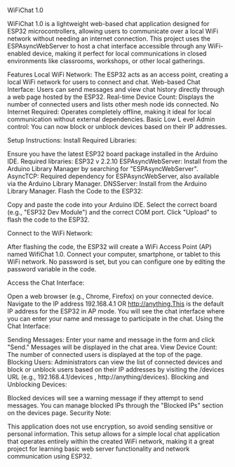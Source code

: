 WiFiChat 1.0

WiFiChat 1.0 is a lightweight web-based chat application designed for ESP32 microcontrollers, allowing users to communicate over a local WiFi network without needing an internet connection. This project uses the ESPAsyncWebServer to host a chat interface accessible through any WiFi-enabled device, making it perfect for local communications in closed environments like classrooms, workshops, or other local gatherings.

Features
Local WiFi Network: The ESP32 acts as an access point, creating a local WiFi network for users to connect and chat.
Web-based Chat Interface: Users can send messages and view chat history directly through a web page hosted by the ESP32.
Real-time Device Count: Displays the number of connected users and lists other mesh node ids connected.
No Internet Required: Operates completely offline, making it ideal for local communication without external dependencies.
Basic Low L evel Admin control: 
You can now block or unblock devices based on their IP addresses.

Setup Instructions:
Install Required Libraries:

Ensure you have the latest ESP32 board package installed in the Arduino IDE.
Required libraries:
ESP32 v 2.2.10
ESPAsyncWebServer: Install from the Arduino Library Manager by searching for "ESPAsyncWebServer".
AsyncTCP: Required dependency for ESPAsyncWebServer, also available via the Arduino Library Manager.
DNSServer: Install from the Arduino Library Manager.
Flash the Code to the ESP32:

Copy and paste the code into your Arduino IDE.
Select the correct board (e.g., "ESP32 Dev Module") and the correct COM port.
Click "Upload" to flash the code to the ESP32.

Connect to the WiFi Network:

After flashing the code, the ESP32 will create a WiFi Access Point (AP) named WifiChat 1.0.
Connect your computer, smartphone, or tablet to this WiFi network. No password is set, but you can configure one by editing the password variable in the code.

Access the Chat Interface:

Open a web browser (e.g., Chrome, Firefox) on your connected device.
Navigate to the IP address 192.168.4.1 OR http://anything.This is the default IP address for the ESP32 in AP mode.
You will see the chat interface where you can enter your name and message to participate in the chat.
Using the Chat Interface:

Sending Messages: Enter your name and message in the form and click "Send." Messages will be displayed in the chat area.
View Device Count: The number of connected users is displayed at the top of the page.
Blocking Users: Administrators can view the list of connected devices and block or unblock users based on their IP addresses by visiting the /devices URL (e.g., 192.168.4.1/devices , http://anything/devices).
Blocking and Unblocking Devices:

Blocked devices will see a warning message if they attempt to send messages.
You can manage blocked IPs through the "Blocked IPs" section on the devices page.
Security Note:

This application does not use encryption, so avoid sending sensitive or personal information.
This setup allows for a simple local chat application that operates entirely within the created WiFi network, making it a great project for learning basic web server functionality and network communication using ESP32.
